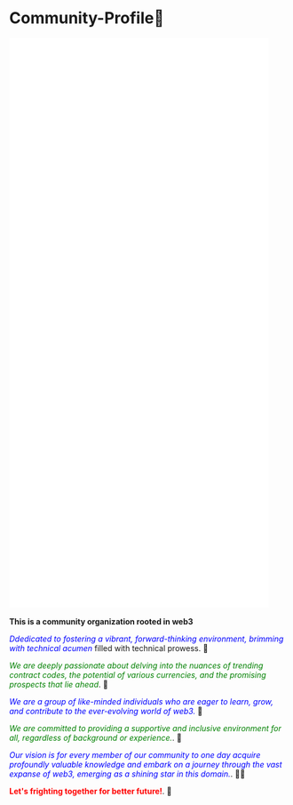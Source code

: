 # Community-Profile🌈

![Metrics](/github-metrics.svg)

**This is a community organization rooted in web3** 

*<font color='blue'>Ddedicated to fostering a vibrant, forward-thinking environment, brimming with technical acumen</font>* filled with technical prowess. 🌈

*<font color='green'> We are deeply passionate about delving into the nuances of trending contract codes, the potential of various currencies, and the promising prospects that lie ahead</font>*. 🍿

*<font color='blue'>We are a group of like-minded individuals who are eager to learn, grow, and contribute to the ever-evolving world of web3.</font>* 🍿

*<font color='green'> We are committed to providing a supportive and inclusive environment for all, regardless of background or experience.</font>*. 🧙

*<font color='blue'>Our vision is for every member of our community to one day acquire profoundly valuable knowledge and embark on a journey through the vast expanse of web3, emerging as a shining star in this domain.</font>*. 👩‍💻

**<font color='red'>Let's frighting together for better future!</font>**. 🌈
<!--

**Here are some ideas to get you started:**

🙋‍♀️ A short introduction - what is your organization all about?
🌈 Contribution guidelines - how can the community get involved?
👩‍💻 Useful resources - where can the community find your docs? Is there anything else the community should know?
🍿 Fun facts - what does your team eat for breakfast?
🧙 Remember, you can do mighty things with the power of [Markdown](https://docs.github.com/github/writing-on-github/getting-started-with-writing-and-formatting-on-github/basic-writing-and-formatting-syntax)
-->
